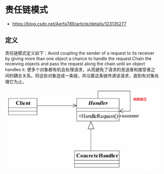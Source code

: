 # 责任链模式

- https://blog.csdn.net/Aerfa789/article/details/123135277


## 定义
责任链模式定义如下：Avoid coupling the sender of a request to its receiver by giving more than one object a chance to
handle the request.Chain the receiving objects and pass the request along the chain until an object handles it.
使多个对象都有机会处理请求，从而避免了请求的发送者和接受者之间的耦合关系。将这些对象连成一条链，并沿着这条链传递该请求，直到有对象处理它为止。

![责任链模式 图](责任链模式.png)

























##  











